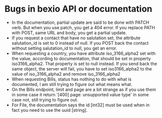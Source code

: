 # Bugs in bexio API or documentation

  * In the documentation, partial update are said to be done with PATCH verb.
  But when you use patch, you get a 404 error. If you replace PATH with POST,
  same URL and body, you get a partial update.
  * If you request a contact that have no salutation set, the attribute
  salutation_id is set to 0 instead of null. If you POST back the contact
  without setting salutation_id to null, you get an error.
  * When requesting a country, you have attribute iso_3166_alpha2 set with
  the value, according to documentation, that should be set in property
  iso3166_alpha2. That property is set to null instead. If you send back the
  same object, the server will fail, you have to set iso3166_alpha2 to the
  value of iso_3166_alpha2 and remove iso_3166_alpha2 
  * When requesting Bills, status has nothing to do with what is documented, I am
  still trying to figure out what means what.
  * On the Bills endpoint, limit and page are a bit strange as if you use them
  in some case it return '[400] page: unsupported value type' in some case not,
  still trying to figure out.
  * For File, the documentation says the id [int32] must be used when in fact 
  you need to use the uuid [string].